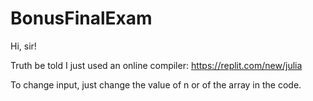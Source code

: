 # BonusFinalExam

Hi, sir!

Truth be told I just used an online compiler:
https://replit.com/new/julia

To change input, just change the value of n or of the array in the code.
